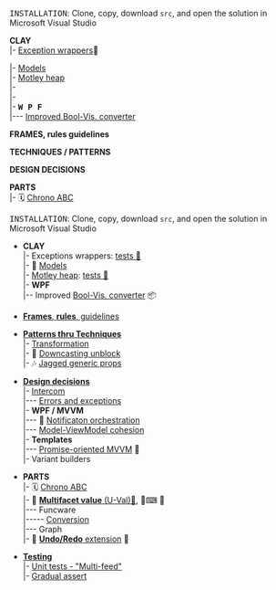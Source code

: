 <samp>INSTALLATION</samp>: Clone, copy, download `src`, and open the solution in Microsoft Visual Studio

<b>CLAY</b><br />
|- <a href="src/TuttiFrutti/ExtensionsTests/Exceptions" title="&nbsp;pop up">Exception wrappers</a>🧪<br />

|-  <a href="" title="&nbsp;">Models</a><br />
|-  <a href="" title="&nbsp;">Motley heap</a><br />
|-  <a href="" title="&nbsp;"></a><br />
|-  <a href="" title="&nbsp;"></a><br />
|- <samp><b>W&thinsp;P&thinsp;F</b></samp><br />
|--- <a href="README+/snippets/wpf/bool2viz_improved.md">Improved Bool-Vis. converter</a><br />

<b>FRAMES, rules guidelines</b><br />

<b>TECHNIQUES / PATTERNS</b><br />

<b>DESIGN DECISIONS</b><br />

<b>PARTS</b><br />
|- 🗓️ <a href="" title="&nbsp;">Chrono ABC</a><br />

<samp>INSTALLATION</samp>: Clone, copy, download `src`, and open the solution in Microsoft Visual Studio

+ **CLAY**\
|- Exceptions wrappers: [tests 🧪](src/TuttiFrutti/ExtensionsTests/Exceptions)\
|- 🌵 [Models](src/TuttiFrutti/AbcModels)\
|- [Motley heap](README+/decisions/README+/structs/motley_heap.md): [tests 🧪](src/TuttiFrutti/AbcStructTests/Heaps)\
|- **WPF**\
|-- Improved [Bool-Vis. converter](README+/snippets/wpf/bool2viz_improved.md) 📦

+ [**Frames**, **rules**, guidelines](README+/frames)

+ [**Patterns thru Techniques**](README+/techniques)\
|- [Transformation](README+/techniques/xform)\
|- 🎢 [Downcasting unblock](README+/techniques/README+/cs-unblock_downcast.md)\
|- 🎶 [Jagged generic props](README+/techniques/README+/cs-jagged_props.md)

+ [**Design decisions**](README+/decisions)\
|- [Intercom](README+/decisions/README+/intercom)\
|--- [Errors and exceptions](README+/decisions/README+/intercom/README+/errors)\
|- **WPF / MVVM**\
|--- 📢 [Notificaton orchestration](README+/decisions/README+/mvvm/mvvm-notification_orchestration.md)\
|--- [Model-ViewModel cohesion](README+/decisions/README+/mvvm/mvvm-vmodel_cohesion.md)\
|- **Templates**\
|--- [Promise-oriented MVVM](README+/decisions/README+/model_as_tasks.md) 🚧\
|- Variant builders

+ **PARTS**\
|- 🗓️ [Chrono ABC](README+/projects/AbcChrono)\
|- <a name="UVal"></a>💠 [**Multifacet value** (U-Val)📃](README+/projects/U-Val), 🧪⌨ 🔢\
|--- <a>Funcware</a>\
|----- <a href="src/TuttiFrutti/FuncStore.Convert">Conversion</a>\
|--- Graph\
|- 🔄 [**Undo/Redo** extension](README+/projects/Rvrs) 🚧

+ [**Testing**](README+/tests/)\
|- [Unit tests - "Multi-feed"](README+/tests/README+/unit_test-multi_feed.md)\
|- [Gradual assert](README+/tests/README+/unit_test-gradual_assert.md)
